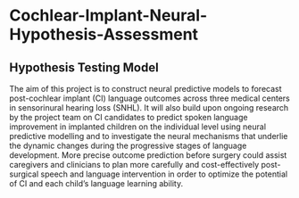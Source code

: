 # Cochlear-Implant-Neural-Hypothesis-Assessment

## Hypothesis Testing Model
The aim of this project is to construct neural predictive models to forecast post-cochlear implant (CI) language outcomes across three medical centers in sensorinural hearing loss (SNHL). It will also build upon ongoing research by the project team on CI candidates to predict spoken language improvement in implanted children on the individual level using neural predictive modelling and to investigate the neural mechanisms that underlie the dynamic changes during the progressive stages of language development. More precise outcome prediction before surgery could assist caregivers and clinicians to plan more carefully and cost-effectively post-surgical speech and language intervention in order to optimize the potential of CI and each child’s language learning ability.  











